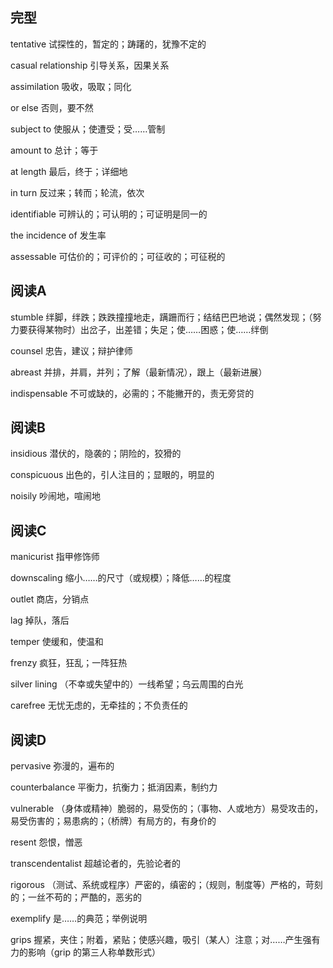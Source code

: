 ## 完型

tentative 试探性的，暂定的；踌躇的，犹豫不定的

casual relationship 引导关系，因果关系

assimilation 吸收，吸取；同化

or else 否则，要不然

subject to 使服从；使遭受；受……管制

amount to 总计；等于

at length 最后，终于；详细地

in turn 反过来；转而；轮流，依次

identifiable 可辨认的；可认明的；可证明是同一的

the incidence of 发生率 

assessable 可估价的；可评价的；可征收的；可征税的

## 阅读A

stumble 绊脚，绊跌；跌跌撞撞地走，蹒跚而行；结结巴巴地说；偶然发现；（努力要获得某物时）出岔子，出差错；失足；使……困惑；使……绊倒

counsel 忠告，建议；辩护律师

abreast 并排，并肩，并列；了解（最新情况），跟上（最新进展）

indispensable 不可或缺的，必需的；不能撇开的，责无旁贷的

## 阅读B

insidious 潜伏的，隐袭的；阴险的，狡猾的

conspicuous 出色的，引人注目的；显眼的，明显的

noisily 吵闹地，喧闹地

## 阅读C

manicurist 指甲修饰师

downscaling 缩小……的尺寸（或规模）；降低……的程度

outlet 商店，分销点

lag 掉队，落后

temper 使缓和，使温和

frenzy 疯狂，狂乱；一阵狂热

silver lining （不幸或失望中的）一线希望；乌云周围的白光

carefree 无忧无虑的，无牵挂的；不负责任的

## 阅读D

pervasive 弥漫的，遍布的

counterbalance 平衡力，抗衡力；抵消因素，制约力

vulnerable （身体或精神）脆弱的，易受伤的；（事物、人或地方）易受攻击的，易受伤害的；易患病的；（桥牌）有局方的，有身价的

resent 怨恨，憎恶

transcendentalist 超越论者的，先验论者的

rigorous （测试、系统或程序）严密的，缜密的；（规则，制度等）严格的，苛刻的；一丝不苟的；严酷的，恶劣的

exemplify 是……的典范；举例说明

grips 握紧，夹住；附着，紧贴；使感兴趣，吸引（某人）注意；对……产生强有力的影响（grip 的第三人称单数形式）

